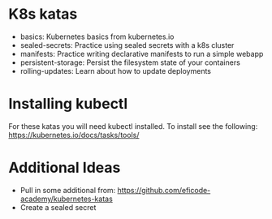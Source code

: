 # K8s katas

- basics: Kubernetes basics from kubernetes.io
- sealed-secrets: Practice using sealed secrets with a k8s cluster
- manifests: Practice writing declarative manifests to run a simple webapp
- persistent-storage: Persist the filesystem state of your containers
- rolling-updates: Learn about how to update deployments

# Installing kubectl 
For these katas you will need kubectl installed.  To install see the following: https://kubernetes.io/docs/tasks/tools/

# Additional Ideas

- Pull in some additional from: https://github.com/eficode-academy/kubernetes-katas
- Create a sealed secret

